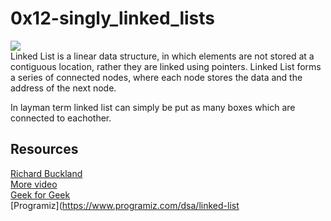# 0x12-singly_linked_lists
<img src="https://media.geeksforgeeks.org/wp-content/uploads/20220712172013/Singlelinkedlist.png"></img><br>
Linked List is a linear data structure, in which elements are not stored at a contiguous location, rather they are linked using pointers. Linked List forms a series of connected nodes, where each node stores the data and the address of the next node.

In layman term linked list can simply be put as many boxes which are connected to eachother.

## Resources
[Richard Buckland](https://www.youtube.com/watch?v=udapt4FGY20&feature=youtu.be&t=2m10s)<br>
[More video](https://www.youtube.com/watch?v=WwfhLC16bis)<br>
[Geek for Geek](https://www.geeksforgeeks.org/what-is-linked-list/)<br>
[Programiz](https://www.programiz.com/dsa/linked-list
